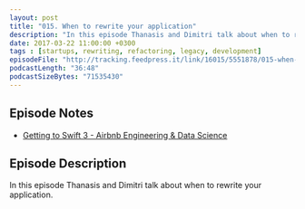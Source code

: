 ```yaml
---
layout: post
title: "015. When to rewrite your application"
description: "In this episode Thanasis and Dimitri talk about when to rewrite your application."
date: 2017-03-22 11:00:00 +0300
tags : [startups, rewriting, refactoring, legacy, development]
episodeFile: "http://tracking.feedpress.it/link/16015/5551878/015-when-to-rewrite-your-application.mp3"
podcastLength: "36:48"
podcastSizeBytes: "71535430"
---
```


## Episode Notes

* [Getting to Swift 3 - Airbnb Engineering & Data Science](https://medium.com/airbnb-engineering/getting-to-swift-3-at-airbnb-79a257d2b656)

## Episode Description

In this episode Thanasis and Dimitri talk about when to rewrite your application.
